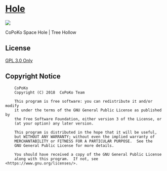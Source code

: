 # [Hole](https://github.com/CoPoKo/Hole)

[![](https://img.shields.io/npm/v/@copoko/hole.svg?style=flat-square)](https://www.npmjs.com/package/@copoko/hole)

CoPoKo Space Hole | Tree Hollow

## License

[GPL 3.0 Only](https://github.com/CoPoKo/Hole/blob/main/LICENSE)

## Copyright Notice

```
    CoPoKo
    Copyright (C) 2018  CoPoKo Team

    This program is free software: you can redistribute it and/or modify
    it under the terms of the GNU General Public License as published by
    the Free Software Foundation, either version 3 of the License, or
    (at your option) any later version.

    This program is distributed in the hope that it will be useful,
    but WITHOUT ANY WARRANTY; without even the implied warranty of
    MERCHANTABILITY or FITNESS FOR A PARTICULAR PURPOSE.  See the
    GNU General Public License for more details.

    You should have received a copy of the GNU General Public License
    along with this program.  If not, see <https://www.gnu.org/licenses/>.
```